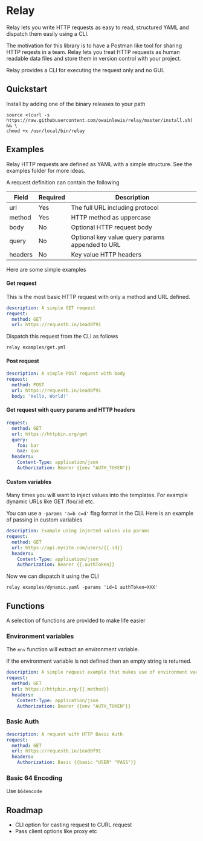 # Relay

Relay lets you write HTTP requests as easy to read, structured YAML and dispatch them easily using a CLI. 

The motivation for this library is to have a Postman like tool for sharing HTTP reqests in a team. Relay lets you treat HTTP requests as human readable data files and store them in version control with your project.

Relay provides a CLI for executing the request only and no GUI.

## Quickstart

Install by adding one of the binary releases to your path

  ```
  source <(curl -s https://raw.githubusercontent.com/owainlewis/relay/master/install.sh) && \
  chmod +x /usr/local/bin/relay
  ```

## Examples

Relay HTTP requests are defined as YAML with a simple structure. See the examples folder for more ideas.

A request definition can contain the following

| Field   | Required | Description                                     |
|---------|----------|-------------------------------------------------|
| url     | Yes      | The full URL including protocol                 |
| method  | Yes      | HTTP method as uppercase                        |
| body    | No       | Optional HTTP request body                      |
| query   | No       | Optional key value query params appended to URL |
| headers | No       | Key value HTTP headers                          |

Here are some simple examples

#### Get request

This is the most basic HTTP request with only a method and URL defined.

```yaml
description: A simple GET request
request:
  method: GET
  url: https://requestb.in/1ead0f91
```

Dispatch this request from the CLI as follows

```
relay examples/get.yml
```

#### Post request

```yaml
description: A simple POST request with body
request:
  method: POST
  url: https://requestb.in/1ead0f91
  body: 'Hello, World!'
```

#### Get request with query params and HTTP headers

```yaml
request:
  method: GET
  url: https://httpbin.org/get
  query:
    foo: bar
    baz: qux
  headers:
    Content-Type: application/json
    Authorization: Bearer {{env "AUTH_TOKEN"}}
```

#### Custom variables

Many times you will want to inject values into the templates. For example dynamic URLs like GET /foo/:id etc. 

You can use a `-params 'a=b c=d'` flag format in the CLI. Here is an example of passing in custom variables

```yaml
description: Example using injected values via params
request:
  method: GET
  url: https://api.mysite.com/users/{{.id}}
  headers:
    Content-Type: application/json
    Authorization: Bearer {{.authToken}}
```

Now we can dispatch it using the CLI

```
relay examples/dynamic.yaml -params 'id=1 authToken=XXX'
```

## Functions

A selection of functions are provided to make life easier

### Environment variables

The `env` function will extract an environment variable. 

If the environment variable is not defined then an empty string is returned.

```yaml
description: A simple request example that makes use of environment vars
request:
  method: GET
  url: https://httpbin.org/{{.method}}
  headers:
    Content-Type: application/json
    Authorization: Bearer {{env "AUTH_TOKEN"}}
```

### Basic Auth

```yaml
description: A request with HTTP Basic Auth
request:
  method: GET
  url: https://requestb.in/1ead0f91
  headers:
    Authorization: Basic {{basic "USER" "PASS"}}
```

### Basic 64 Encoding

Use `b64encode` 

## Roadmap

+ CLI option for casting request to CURL request
+ Pass client options like proxy etc
